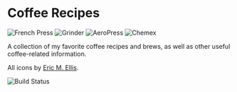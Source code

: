 # Coffee Recipes

![French Press](https://cdn.rawgit.com/andmos/Coffee/master/img/FrenchPress.svg)
![Grinder](https://cdn.rawgit.com/andmos/Coffee/master/img/Grinder.svg)
![AeroPress](https://cdn.rawgit.com/andmos/Coffee/master/img/AeroPress.svg)
![Chemex](https://cdn.rawgit.com/andmos/Coffee/master/img/Chemex.svg)

A collection of my favorite coffee recipes and brews, as well as other useful coffee-related information.

All icons by [Eric M. Ellis](http://thenounproject.com/ericellis/).

![Build Status](https://github.com/andmos/Coffee/actions/workflows/ci.yml/badge.svg)